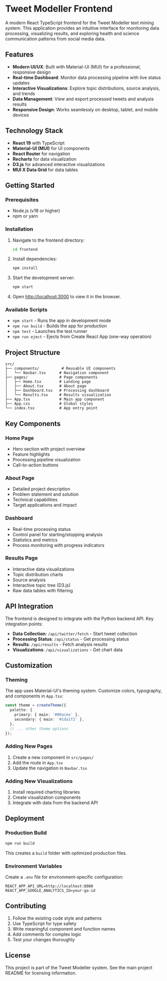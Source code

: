 # Tweet Modeller Frontend

A modern React TypeScript frontend for the Tweet Modeller text mining system. This application provides an intuitive interface for monitoring data processing, visualizing results, and exploring health and science communication patterns from social media data.

## Features

- **Modern UI/UX**: Built with Material-UI (MUI) for a professional, responsive design
- **Real-time Dashboard**: Monitor data processing pipeline with live status updates
- **Interactive Visualizations**: Explore topic distributions, source analysis, and trends
- **Data Management**: View and export processed tweets and analysis results
- **Responsive Design**: Works seamlessly on desktop, tablet, and mobile devices

## Technology Stack

- **React 19** with TypeScript
- **Material-UI (MUI)** for UI components
- **React Router** for navigation
- **Recharts** for data visualization
- **D3.js** for advanced interactive visualizations
- **MUI X Data Grid** for data tables

## Getting Started

### Prerequisites

- Node.js (v18 or higher)
- npm or yarn

### Installation

1. Navigate to the frontend directory:
   ```bash
   cd frontend
   ```

2. Install dependencies:
   ```bash
   npm install
   ```

3. Start the development server:
   ```bash
   npm start
   ```

4. Open [http://localhost:3000](http://localhost:3000) to view it in the browser.

### Available Scripts

- `npm start` - Runs the app in development mode
- `npm run build` - Builds the app for production
- `npm test` - Launches the test runner
- `npm run eject` - Ejects from Create React App (one-way operation)

## Project Structure

```
src/
├── components/          # Reusable UI components
│   └── Navbar.tsx      # Navigation component
├── pages/              # Page components
│   ├── Home.tsx        # Landing page
│   ├── About.tsx       # About page
│   ├── Dashboard.tsx   # Processing dashboard
│   └── Results.tsx     # Results visualization
├── App.tsx             # Main app component
├── App.css             # Global styles
└── index.tsx           # App entry point
```

## Key Components

### Home Page
- Hero section with project overview
- Feature highlights
- Processing pipeline visualization
- Call-to-action buttons

### About Page
- Detailed project description
- Problem statement and solution
- Technical capabilities
- Target applications and impact

### Dashboard
- Real-time processing status
- Control panel for starting/stopping analysis
- Statistics and metrics
- Process monitoring with progress indicators

### Results Page
- Interactive data visualizations
- Topic distribution charts
- Source analysis
- Interactive topic tree (D3.js)
- Raw data tables with filtering

## API Integration

The frontend is designed to integrate with the Python backend API. Key integration points:

- **Data Collection**: `/api/twitter/fetch` - Start tweet collection
- **Processing Status**: `/api/status` - Get processing status
- **Results**: `/api/results` - Fetch analysis results
- **Visualizations**: `/api/visualizations` - Get chart data

## Customization

### Theming
The app uses Material-UI's theming system. Customize colors, typography, and components in `App.tsx`:

```typescript
const theme = createTheme({
  palette: {
    primary: { main: '#00acee' },
    secondary: { main: '#1da1f2' },
  },
  // ... other theme options
});
```

### Adding New Pages
1. Create a new component in `src/pages/`
2. Add the route in `App.tsx`
3. Update the navigation in `Navbar.tsx`

### Adding New Visualizations
1. Install required charting libraries
2. Create visualization components
3. Integrate with data from the backend API

## Deployment

### Production Build
```bash
npm run build
```

This creates a `build` folder with optimized production files.

### Environment Variables
Create a `.env` file for environment-specific configuration:

```
REACT_APP_API_URL=http://localhost:8080
REACT_APP_GOOGLE_ANALYTICS_ID=your-ga-id
```

## Contributing

1. Follow the existing code style and patterns
2. Use TypeScript for type safety
3. Write meaningful component and function names
4. Add comments for complex logic
5. Test your changes thoroughly

## License

This project is part of the Tweet Modeller system. See the main project README for licensing information.